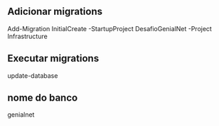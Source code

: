 ## Adicionar migrations
Add-Migration InitialCreate -StartupProject DesafioGenialNet -Project Infrastructure
## Executar migrations
update-database

## nome do banco
genialnet
